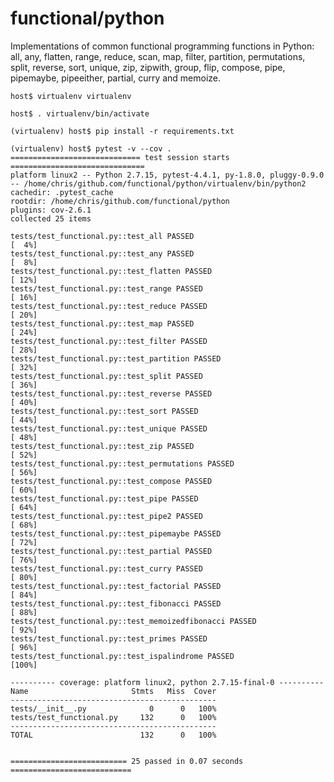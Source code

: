 # functional/python

Implementations of common functional programming functions in Python:
all, any, flatten, range, reduce, scan, map, filter, partition, permutations,
split, reverse, sort, unique, zip, zipwith, group, flip, compose, pipe,
pipemaybe, pipeeither, partial, curry and memoize.

    host$ virtualenv virtualenv

    host$ . virtualenv/bin/activate

    (virtualenv) host$ pip install -r requirements.txt

    (virtualenv) host$ pytest -v --cov .
    ============================= test session starts ==============================
    platform linux2 -- Python 2.7.15, pytest-4.4.1, py-1.8.0, pluggy-0.9.0 -- /home/chris/github.com/functional/python/virtualenv/bin/python2
    cachedir: .pytest_cache
    rootdir: /home/chris/github.com/functional/python
    plugins: cov-2.6.1
    collected 25 items

    tests/test_functional.py::test_all PASSED                                [  4%]
    tests/test_functional.py::test_any PASSED                                [  8%]
    tests/test_functional.py::test_flatten PASSED                            [ 12%]
    tests/test_functional.py::test_range PASSED                              [ 16%]
    tests/test_functional.py::test_reduce PASSED                             [ 20%]
    tests/test_functional.py::test_map PASSED                                [ 24%]
    tests/test_functional.py::test_filter PASSED                             [ 28%]
    tests/test_functional.py::test_partition PASSED                          [ 32%]
    tests/test_functional.py::test_split PASSED                              [ 36%]
    tests/test_functional.py::test_reverse PASSED                            [ 40%]
    tests/test_functional.py::test_sort PASSED                               [ 44%]
    tests/test_functional.py::test_unique PASSED                             [ 48%]
    tests/test_functional.py::test_zip PASSED                                [ 52%]
    tests/test_functional.py::test_permutations PASSED                       [ 56%]
    tests/test_functional.py::test_compose PASSED                            [ 60%]
    tests/test_functional.py::test_pipe PASSED                               [ 64%]
    tests/test_functional.py::test_pipe2 PASSED                              [ 68%]
    tests/test_functional.py::test_pipemaybe PASSED                          [ 72%]
    tests/test_functional.py::test_partial PASSED                            [ 76%]
    tests/test_functional.py::test_curry PASSED                              [ 80%]
    tests/test_functional.py::test_factorial PASSED                          [ 84%]
    tests/test_functional.py::test_fibonacci PASSED                          [ 88%]
    tests/test_functional.py::test_memoizedfibonacci PASSED                  [ 92%]
    tests/test_functional.py::test_primes PASSED                             [ 96%]
    tests/test_functional.py::test_ispalindrome PASSED                       [100%]

    ---------- coverage: platform linux2, python 2.7.15-final-0 ----------
    Name                       Stmts   Miss  Cover
    ----------------------------------------------
    tests/__init__.py              0      0   100%
    tests/test_functional.py     132      0   100%
    ----------------------------------------------
    TOTAL                        132      0   100%


    ========================== 25 passed in 0.07 seconds ===========================
